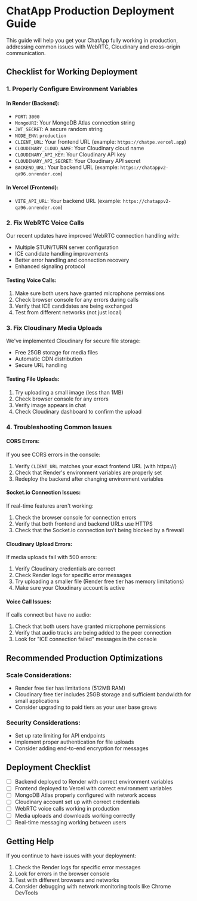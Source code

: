 # ChatApp Production Deployment Guide

This guide will help you get your ChatApp fully working in production, addressing common issues with WebRTC, Cloudinary and cross-origin communication.

## Checklist for Working Deployment

### 1. Properly Configure Environment Variables

#### In Render (Backend):
- `PORT`: `3000`
- `MongoURI`: Your MongoDB Atlas connection string
- `JWT_SECRET`: A secure random string
- `NODE_ENV`: `production`
- `CLIENT_URL`: Your frontend URL (example: `https://chatpe.vercel.app`)
- `CLOUDINARY_CLOUD_NAME`: Your Cloudinary cloud name
- `CLOUDINARY_API_KEY`: Your Cloudinary API key
- `CLOUDINARY_API_SECRET`: Your Cloudinary API secret
- `BACKEND_URL`: Your backend URL (example: `https://chatappv2-qa96.onrender.com`)

#### In Vercel (Frontend):
- `VITE_API_URL`: Your backend URL (example: `https://chatappv2-qa96.onrender.com`)

### 2. Fix WebRTC Voice Calls

Our recent updates have improved WebRTC connection handling with:
- Multiple STUN/TURN server configuration
- ICE candidate handling improvements
- Better error handling and connection recovery
- Enhanced signaling protocol

#### Testing Voice Calls:
1. Make sure both users have granted microphone permissions
2. Check browser console for any errors during calls
3. Verify that ICE candidates are being exchanged
4. Test from different networks (not just local)

### 3. Fix Cloudinary Media Uploads

We've implemented Cloudinary for secure file storage:
- Free 25GB storage for media files
- Automatic CDN distribution
- Secure URL handling

#### Testing File Uploads:
1. Try uploading a small image (less than 1MB)
2. Check browser console for any errors
3. Verify image appears in chat
4. Check Cloudinary dashboard to confirm the upload

### 4. Troubleshooting Common Issues

#### CORS Errors:
If you see CORS errors in the console:
1. Verify `CLIENT_URL` matches your exact frontend URL (with https://)
2. Check that Render's environment variables are properly set
3. Redeploy the backend after changing environment variables

#### Socket.io Connection Issues:
If real-time features aren't working:
1. Check the browser console for connection errors
2. Verify that both frontend and backend URLs use HTTPS
3. Check that the Socket.io connection isn't being blocked by a firewall

#### Cloudinary Upload Errors:
If media uploads fail with 500 errors:
1. Verify Cloudinary credentials are correct
2. Check Render logs for specific error messages
3. Try uploading a smaller file (Render free tier has memory limitations)
4. Make sure your Cloudinary account is active

#### Voice Call Issues:
If calls connect but have no audio:
1. Check that both users have granted microphone permissions
2. Verify that audio tracks are being added to the peer connection
3. Look for "ICE connection failed" messages in the console

## Recommended Production Optimizations

### Scale Considerations:
- Render free tier has limitations (512MB RAM)
- Cloudinary free tier includes 25GB storage and sufficient bandwidth for small applications
- Consider upgrading to paid tiers as your user base grows

### Security Considerations:
- Set up rate limiting for API endpoints
- Implement proper authentication for file uploads
- Consider adding end-to-end encryption for messages

## Deployment Checklist

- [ ] Backend deployed to Render with correct environment variables
- [ ] Frontend deployed to Vercel with correct environment variables
- [ ] MongoDB Atlas properly configured with network access
- [ ] Cloudinary account set up with correct credentials
- [ ] WebRTC voice calls working in production
- [ ] Media uploads and downloads working correctly
- [ ] Real-time messaging working between users

## Getting Help

If you continue to have issues with your deployment:
1. Check the Render logs for specific error messages
2. Look for errors in the browser console
3. Test with different browsers and networks
4. Consider debugging with network monitoring tools like Chrome DevTools 